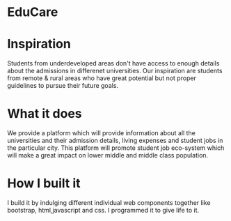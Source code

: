 # EduCare

# Inspiration
Students from underdeveloped areas don't have access to enough details about the admissions in differenet universities. Our inspiration are students from remote & rural areas who have great potential but not proper guidelines to pursue their future goals.

# What it does
We provide a platform which will provide information about all the universities and their admission details, living expenses and student jobs in the particular city. This platform will promote student job eco-system which will make a great impact on lower middle and middle class population.

# How I built it
I build it by indulging different individual web components together like bootstrap, html,javascript and css. I programmed it to give life to it.


